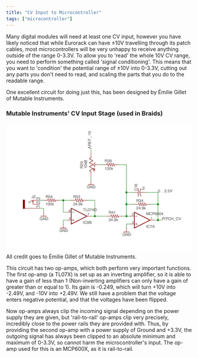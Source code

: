 ```yaml
---
title: "CV Input to Microcontroller"
tags: ["microcontroller"]
--- 
```

Many digital modules will need at least one CV input, however you have likely noticed that while Eurorack can have ±10V travelling through its patch cables, most microcontrollers will be very unhappy to receive anything outside of the range 0-3.3V.
To allow you to 'read' the whole 10V CV range, you need to perform something called 'signal conditioning'.
This means that you want to 'condition' the potential range of ±10V into 0-3.3V, cutting out any parts you don't need to read, and scaling the parts that you do to the readable range.

One excellent circuit for doing just this, has been designed by Émilie Gillet of Mutable Instruments.

### Mutable Instruments' CV Input Stage (used in Braids)
![Mutable Instruments CV Input Stage](mutable-instruments-cv-input.png)
All credit goes to Émilie Gillet of Mutable Instruments.

This circuit has two op-amps, which both perform very important functions.
The first op-amp (a TL07X) is set up as an inverting amplifier, so it is able to have a gain of less than 1 (Non-inverting amplifiers can only have a gain of greater than or equal to 1).
Its gain is -0.249, which will turn +10V into -2.49V, and -10V into +2.49V.
We still have a problem that the voltage enters negative potential, and that the voltages have been flipped.

Now op-amps always clip the incoming signal depending on the power supply they are given, but 'rail-to-rail' op-amps clip very precisely, incredibly close to the power rails they are provided with.
Thus, by providing the second op-amp with a power supply of Ground and +3.3V, the outgoing signal has always been clipped to an absolute minimum and maximum of 0-3.3V, so cannot harm the microcontroller's input.
The op-amp used for this is an MCP600X, as it is rail-to-rail.
